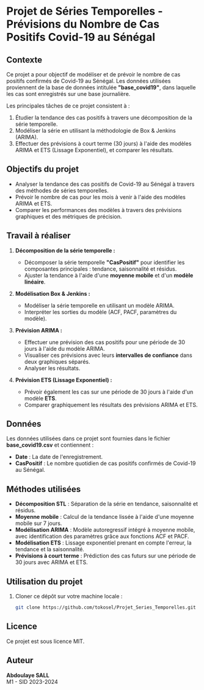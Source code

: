 # Projet de Séries Temporelles - Prévisions du Nombre de Cas Positifs Covid-19 au Sénégal

## Contexte
Ce projet a pour objectif de modéliser et de prévoir le nombre de cas positifs confirmés de Covid-19 au Sénégal. Les données utilisées proviennent de la base de données intitulée **"base_covid19"**, dans laquelle les cas sont enregistrés sur une base journalière.

Les principales tâches de ce projet consistent à :
1. Étudier la tendance des cas positifs à travers une décomposition de la série temporelle.
2. Modéliser la série en utilisant la méthodologie de Box & Jenkins (ARIMA).
3. Effectuer des prévisions à court terme (30 jours) à l'aide des modèles ARIMA et ETS (Lissage Exponentiel), et comparer les résultats.

## Objectifs du projet
- Analyser la tendance des cas positifs de Covid-19 au Sénégal à travers des méthodes de séries temporelles.
- Prévoir le nombre de cas pour les mois à venir à l'aide des modèles ARIMA et ETS.
- Comparer les performances des modèles à travers des prévisions graphiques et des métriques de précision.

## Travail à réaliser
1. **Décomposition de la série temporelle :**
   - Décomposer la série temporelle **"CasPositif"** pour identifier les composantes principales : tendance, saisonnalité et résidus.
   - Ajuster la tendance à l'aide d'une **moyenne mobile** et d'un **modèle linéaire**.

2. **Modélisation Box & Jenkins :**
   - Modéliser la série temporelle en utilisant un modèle ARIMA. 
   - Interpréter les sorties du modèle (ACF, PACF, paramètres du modèle).

3. **Prévision ARIMA :**
   - Effectuer une prévision des cas positifs pour une période de 30 jours à l'aide du modèle ARIMA.
   - Visualiser ces prévisions avec leurs **intervalles de confiance** dans deux graphiques séparés.
   - Analyser les résultats.

4. **Prévision ETS (Lissage Exponentiel) :**
   - Prévoir également les cas sur une période de 30 jours à l'aide d'un modèle **ETS**.
   - Comparer graphiquement les résultats des prévisions ARIMA et ETS.

## Données
Les données utilisées dans ce projet sont fournies dans le fichier **base_covid19.csv** et contiennent :
- **Date** : La date de l'enregistrement.
- **CasPositif** : Le nombre quotidien de cas positifs confirmés de Covid-19 au Sénégal.

## Méthodes utilisées
- **Décomposition STL** : Séparation de la série en tendance, saisonnalité et résidus.
- **Moyenne mobile** : Calcul de la tendance lissée à l'aide d'une moyenne mobile sur 7 jours.
- **Modélisation ARIMA** : Modèle autoregressif intégré à moyenne mobile, avec identification des paramètres grâce aux fonctions ACF et PACF.
- **Modélisation ETS** : Lissage exponentiel prenant en compte l'erreur, la tendance et la saisonnalité.
- **Prévisions à court terme** : Prédiction des cas futurs sur une période de 30 jours avec ARIMA et ETS.

## Utilisation du projet
1. Cloner ce dépôt sur votre machine locale :
   ```bash
   git clone https://github.com/tokosel/Projet_Series_Temporelles.git


## Licence
Ce projet est sous licence MIT.

## Auteur
**Abdoulaye SALL**  
M1 - SID 2023-2024

